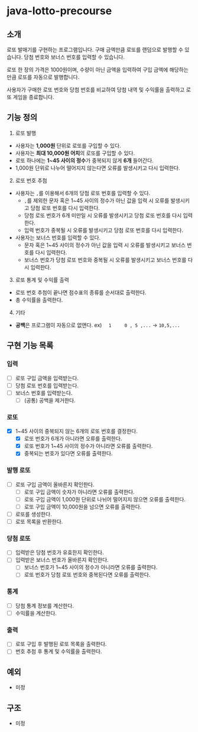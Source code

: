 # java-lotto-precourse

## 소개

로또 발매기를 구현하는 프로그램입니다. 구매 금액만큼 로또를 랜덤으로 발행할 수 있습니다. 당첨 번호와 보너스 번호를 입력할 수 있습니다.

로또 한 장의 가격은 1000원이며, 수량이 아닌 금액을 입력하여 구입 금액에 해당하는 만큼 로또를 자동으로 발행합니다.

사용자가 구매한 로또 번호와 당첨 번호를 비교하여 당첨 내역 및 수익률을 출력하고 로또 게임을 종료합니다.

## 기능 정의

1. 로또 발행

- 사용자는 **1,000원** 단위로 로또를 구입할 수 있다.
- 사용자는 **최대 10,000원 어치**의 로또를 구입할 수 있다.
- 로또 하나에는 **1~45 사이의 정수**가 중복되지 않게 **6개** 들어간다.
- 1,000원 단위로 나누어 떨어지지 않는다면 오류를 발생시키고 다시 입력한다.

2. 로또 번호 추첨

- 사용자는 `,`를 이용해서 6개의 당첨 로또 번호를 입력할 수 있다.
    - `,`를 제외한 문자 혹은 1~45 사이의 정수가 아닌 값을 입력 시 오류를 발생시키고 당첨 로또 번호를 다시 입력한다.
    - 당첨 로또 번호가 6개 미만일 시 오류를 발생시키고 당첨 로또 번호를 다시 입력한다.
    - 입력 번호가 중복될 시 오류를 발생시키고 당첨 로또 번호를 다시 입력한다.
- 사용자는 보너스 번호를 입력할 수 있다.
    - 문자 혹은 1~45 사이의 정수가 아닌 값을 입력 시 오류를 발생시키고 보너스 번호를 다시 입력한다.
    - 보너스 번호가 당첨 로또 번호와 중복될 시 오류를 발생시키고 보너스 번호를 다시 입력한다.

3. 로또 통계 및 수익률 출력

- 로또 번호 추첨이 끝나면 점수표의 종류를 순서대로 출력한다.
- 총 수익률을 출력한다.

4. 기타

- **공백**은 프로그램이 자동으로 없앤다. ex) `  1     0 , 5 ,...` -> `10,5,...`

## 구현 기능 목록

### 입력

- [ ] 로또 구입 금액을 입력받는다.
- [ ] 당첨 로또 번호를 입력받는다.
- [ ] 보너스 번호를 입력받는다.
    - [ ] (공통) 공백을 제거한다.

### 로또

- [x] 1~45 사이의 중복되지 않는 6개의 로또 번호를 결정한다.
  - [x] 로또 번호가 6개가 아니라면 오류를 출력한다.
  - [x] 로또 번호가 1~45 사이의 정수가 아니라면 오류를 출력한다.
  - [x] 중복되는 번호가 있다면 오류를 출력한다.

### 발행 로또

- [ ] 로또 구입 금액이 올바른지 확인한다.
    - [ ] 로또 구입 금액이 숫자가 아니라면 오류를 출력한다.
    - [ ] 로또 구입 금액이 1,000원 단위로 나뉘어 떨어지지 않으면 오류를 출력한다.
    - [ ] 로또 구입 금액이 10,000원을 넘으면 오류를 출력한다.
- [ ] 로또를 생성한다.
- [ ] 로또 목록을 반환한다.

### 당첨 로또

- [ ] 입력받은 당첨 번호가 유효한지 확인한다.
- [ ] 입력받은 보너스 번호가 올바른지 확인한다.
    - [ ] 보너스 번호가 1~45 사이의 정수가 아니라면 오류를 출력한다.
    - [ ] 로또 번호가 당첨 로또 번호와 중복된다면 오류를 출력한다.

### 통계

- [ ] 당첨 통계 정보를 계산한다.
- [ ] 수익률을 계산한다.

### 출력

- [ ] 로또 구입 후 발행된 로또 목록을 출력한다.
- [ ] 번호 추첨 후 통계 및 수익률을 출력한다.

## 예외

- 미정

## 구조

- 미정